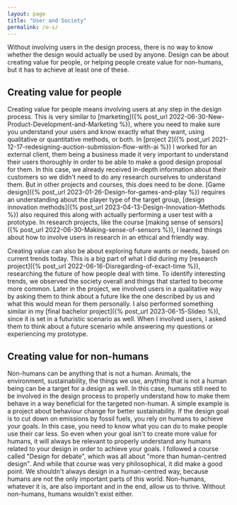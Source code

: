 ```yaml
---
layout: page
title: "User and Society"
permalink: /u-s/
---
```


Without involving users in the design process, there is no way to know whether the design would actually be used by anyone. Design can be about creating value for people, or helping people create value for non-humans, but it has to achieve at least one of these. 

## Creating value for people
Creating value for people means involving users at any step in the design process. This is very similar to [marketing]({% post_url 2022-06-30-New-Product-Development-and-Marketing %}), where you need to make sure you understand your users and know exactly what they want, using qualitative or quantitative methods, or both. In [project 2]({% post_url 2021-12-17-redesigning-auction-submission-flow-with-ai %}) I worked for an external client, them being a business made it very important to understand their users thoroughly in order to be able to make a good design proposal for them. In this case, we already received in-depth information about their customers so we didn't need to do any research ourselves to understand them. But in other projects and courses, this does need to be done. [Game design]({% post_url 2023-01-26-Design-for-games-and-play %}) requires an understanding about the player type of the target group, [design innovation methods]({% post_url 2023-04-13-Design-Innovation-Methods %}) also required this along with actually performing a user test with a prototype. In research projects, like the course [making sense of sensors]({% post_url 2022-06-30-Making-sense-of-sensors %}), I learned things about how to involve users in research in an ethical and friendly way.

Creating value can also be about exploring future wants or needs, based on current trends today. This is a big part of what I did during my [research project]({% post_url 2022-06-16-Disregarding-of-exact-time %}), researching the future of how people deal with time. To identify interesting trends, we observed the society overall and things that started to become more common. Later in the project, we involved users in a qualitative way by asking them to think about a future like the one described by us and what this would mean for them personally. I also performed something similar in my [final bachelor project]({% post_url 2023-06-15-Slideo %}), since it is set in a futuristic scenario as well. When I involved users, I asked them to think about a future scenario while answering my questions or experiencing my prototype.

## Creating value for non-humans
Non-humans can be anything that is not a human. Animals, the environment, sustainability, the things we use, anything that is not a human being can be a target for a design as well. In this case, humans still need to be involved in the design process to properly understand how to make them behave in a way beneficial for the targeted non-human. A simple example is a project about behaviour change for better sustainability. If the design goal is to cut down on emissions by fossil fuels, you rely on humans to achieve your goals. In this case, you need to know what you can do to make people use their car less. So even when your goal isn't to create more value for humans, it will always be relevant to properly understand any humans related to your design in order to achieve your goals. I followed a course called "Design for debate", which was all about "more than human-centred design". And while that course was very philosophical, it did make a good point. We shouldn't always design in a human-centred way, because humans are not the only important parts of this world. Non-humans, whatever it is, are also important and in the end, allow us to thrive. Without non-humans, humans wouldn't exist either. 